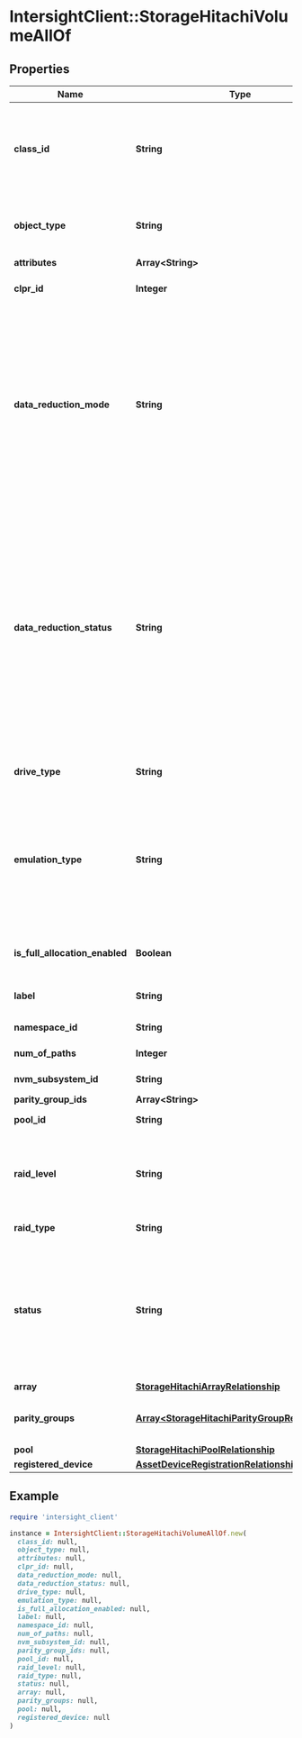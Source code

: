 # IntersightClient::StorageHitachiVolumeAllOf

## Properties

| Name | Type | Description | Notes |
| ---- | ---- | ----------- | ----- |
| **class_id** | **String** | The fully-qualified name of the instantiated, concrete type. This property is used as a discriminator to identify the type of the payload when marshaling and unmarshaling data. | [default to &#39;storage.HitachiVolume&#39;] |
| **object_type** | **String** | The fully-qualified name of the instantiated, concrete type. The value should be the same as the &#39;ClassId&#39; property. | [default to &#39;storage.HitachiVolume&#39;] |
| **attributes** | **Array&lt;String&gt;** |  | [optional] |
| **clpr_id** | **Integer** | CLPR (Cache Logical Partition) number of this volume. | [optional][readonly] |
| **data_reduction_mode** | **String** | Setting of the capacity saving function (dedupe and compression). * &#x60;N/A&#x60; - The capacity saving function is not available. * &#x60;Compression&#x60; - The capacity saving function (compression) is enabled. * &#x60;Compression Deduplication&#x60; - The capacity saving function (compression and deduplication) is enabled. * &#x60;Disabled&#x60; - The capacity saving function (compression and deduplication) is disabled. | [optional][readonly][default to &#39;N/A&#39;] |
| **data_reduction_status** | **String** | Status of the capacity saving function. * &#x60;N/A&#x60; - The capacity saving function is not available. * &#x60;Enabled&#x60; - The capacity saving function is enabled. * &#x60;Disabled&#x60; - The capacity saving function is disabled. * &#x60;Enabling&#x60; - The capacity saving function is being enabled. * &#x60;Rehydrating&#x60; - The capacity saving function is being disabled. * &#x60;Deleting&#x60; - The volumes for which the capacity saving function is enabled are being deleted. * &#x60;Failed&#x60; - An attempt to enable the capacity saving function failed. | [optional][readonly][default to &#39;N/A&#39;] |
| **drive_type** | **String** | Code indicating the drive type of the drive belonging to the volume. | [optional][readonly] |
| **emulation_type** | **String** | The volume emulation type or the volume status information. * &#x60;N/A&#x60; - Not available. * &#x60;NOT DEFINED&#x60; - The volume is not implemented. * &#x60;DEFINING&#x60; - The volume is being created. * &#x60;REMOVING&#x60; - The volume is being removed. * &#x60;OPEN-V&#x60; - To be provided by Hitachi. | [optional][readonly][default to &#39;N/A&#39;] |
| **is_full_allocation_enabled** | **Boolean** | Whether pages are reserved by the FullAllocation functionality. | [optional][readonly] |
| **label** | **String** | Label of the volume, as configured in the storage array. | [optional][readonly] |
| **namespace_id** | **String** | Namespace ID registered in NVM Subsystem. | [optional][readonly] |
| **num_of_paths** | **Integer** | Number of paths set for the volume. | [optional][readonly] |
| **nvm_subsystem_id** | **String** | NVM subsystem ID on storage system. | [optional][readonly] |
| **parity_group_ids** | **Array&lt;String&gt;** |  | [optional] |
| **pool_id** | **String** | ID of the pool with which the volume is associated. | [optional][readonly] |
| **raid_level** | **String** | RAID level for the volume. * &#x60;N/A&#x60; - RAID level is unknown or multiple RAID levels are being used. * &#x60;RAID1&#x60; - RAID1. * &#x60;RAID5&#x60; - RAID5. * &#x60;RAID6&#x60; - RAID6. | [optional][readonly][default to &#39;N/A&#39;] |
| **raid_type** | **String** | RAID type drive configuration. | [optional][readonly] |
| **status** | **String** | Status information of the volume. * &#x60;N/A&#x60; - The volume status is not available. * &#x60;NML&#x60; - The volume is in normal status. * &#x60;BLK&#x60; - The volume is in blocked state. * &#x60;BSY&#x60; - The volume status is being changed. * &#x60;Unknown&#x60; - The volume status is unknown (not supported). | [optional][readonly][default to &#39;N/A&#39;] |
| **array** | [**StorageHitachiArrayRelationship**](StorageHitachiArrayRelationship.md) |  | [optional] |
| **parity_groups** | [**Array&lt;StorageHitachiParityGroupRelationship&gt;**](StorageHitachiParityGroupRelationship.md) | An array of relationships to storageHitachiParityGroup resources. | [optional][readonly] |
| **pool** | [**StorageHitachiPoolRelationship**](StorageHitachiPoolRelationship.md) |  | [optional] |
| **registered_device** | [**AssetDeviceRegistrationRelationship**](AssetDeviceRegistrationRelationship.md) |  | [optional] |

## Example

```ruby
require 'intersight_client'

instance = IntersightClient::StorageHitachiVolumeAllOf.new(
  class_id: null,
  object_type: null,
  attributes: null,
  clpr_id: null,
  data_reduction_mode: null,
  data_reduction_status: null,
  drive_type: null,
  emulation_type: null,
  is_full_allocation_enabled: null,
  label: null,
  namespace_id: null,
  num_of_paths: null,
  nvm_subsystem_id: null,
  parity_group_ids: null,
  pool_id: null,
  raid_level: null,
  raid_type: null,
  status: null,
  array: null,
  parity_groups: null,
  pool: null,
  registered_device: null
)
```


